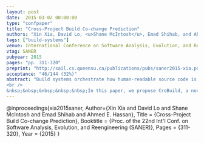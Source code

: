 ```yaml
---
layout: post
date:  2015-03-02 00:00:00
type: "confpaper"
title: "Cross-Project Build Co-change Prediction"
authors: "Xin Xia, David Lo, <u>Shane McIntosh</u>, Emad Shihab, and Ahmed E. Hassan"
tags: ["build-systems"]
venue: International Conference on Software Analysis, Evolution, and Reengineering
vtag: SANER
pubyear: 2015
pages: "pp. 311-320"
preprint: "http://sail.cs.queensu.ca/publications/pubs/saner2015-xia.pdf"
acceptance: "46/144 (32%)"
abstract: "Build systems orchestrate how human-readable source code is translated into executable programs. In a software project, source code changes can induce changes in the build system (aka. build co-changes). It is difficult for developers to identify when build co-changes are necessary due to the complexity of build systems. Prediction of build co-changes works well if there is a sufficient amount of training data to build a model. However, in practice, for new projects, there exists a limited number of changes. Using training data from other projects to predict the build co-changes in a new project can help improve the performance of the build co-change prediction. We refer to this problem as cross-project build co-change prediction.
<br />
&nbsp;&nbsp;&nbsp;&nbsp;&nbsp;In this paper, we propose CroBuild, a novel cross-project build co-change prediction approach that iteratively learns new classifiers. CroBuild constructs an ensemble of classifiers by iteratively building classifiers and assigning them weights according to its prediction error rate. Given that only a small proportion of code changes are build co-changing, we also propose an imbalance-aware approach that learns a threshold boundary between those code changes that are build co-changing and those that are not in order to construct classifiers in each iteration. To examine the benefits of CroBuild, we perform experiments on 4 large datasets including Mozilla, Eclipse-core, Lucene, and Jazz, comprising a total of 50,884 changes. On average, across the 4 datasets, CroBuild achieves a F1-score of up to 0.408. We also compare CroBuild with other approaches such as a basic model, AdaBoost proposed by Freund et al., and TrAdaBoost proposed by Dai et al.. On average, across the 4 datasets, the CroBuild approach yields an improvement in F1-scores of 41.54%,  36.63%, and 36.97% over the basic model, AdaBoost, and TrAdaBoost, respectively."
---
```

@inproceedings{xia2015saner,
	Author={Xin Xia and David Lo and Shane McIntosh and Emad Shihab and Ahmed E. Hassan},
	Title = {Cross-Project Build Co-change Prediction},
	Booktitle = {Proc. of the 22nd Int'l Conf. on Software Analysis, Evolution, and Reengineering (SANER)},
	Pages = {311-320},
	Year = {2015}
}
